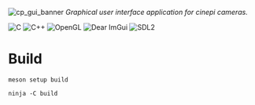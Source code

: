 
![cp_gui_banner](https://github.com/cinepi/cinepi-gui/assets/123136472/b93a440e-464a-4f18-8536-796e4e34bc1f)
*Graphical user interface application for cinepi cameras.*

![C](https://img.shields.io/badge/c-%2300599C.svg?style=for-the-badge&logo=c&logoColor=white)
![C++](https://img.shields.io/badge/c++-%2300599C.svg?style=for-the-badge&logo=c%2B%2B&logoColor=white)
![OpenGL](https://img.shields.io/badge/OpenGL-%23FFFFFF.svg?style=for-the-badge&logo=opengl)
![Dear ImGui](https://img.shields.io/badge/Dear%20-ImGui-%23294A7A?style=for-the-badge&logoColor=%23294A7A&labelColor=%23294A7A)
![SDL2](https://img.shields.io/badge/SDL-2-%23132B48?style=for-the-badge&logoColor=%23132B48&labelColor=%23132B48)

# Build
```
meson setup build

ninja -C build
```
